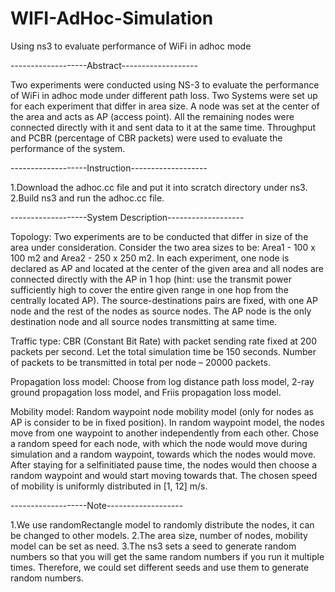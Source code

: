# WIFI-AdHoc-Simulation
Using ns3 to evaluate performance of WiFi in adhoc mode


-------------------Abstract-------------------

Two experiments were conducted using NS-3 to evaluate the performance of WiFi in adhoc mode under different path loss. Two Systems were set up for each experiment that differ in area size. A node was set at the center of the area and acts as AP (access point). All the remaining nodes were connected directly with it and sent data to it at the same time. Throughput and PCBR (percentage of CBR packets) were used to evaluate the performance of the system. 


-------------------Instruction-------------------

1.Download the adhoc.cc file and put it into scratch directory under ns3.
2.Build ns3 and run the adhoc.cc file.


-------------------System Description-------------------

Topology: 
Two experiments are to be conducted that differ in size of the area under consideration. Consider the two area sizes to be: Area1 - 100 x 100 m2 and Area2 - 250 x 250 m2.
In each experiment, one node is declared as AP and located at the center of the given area and all nodes are connected directly with the AP in 1 hop (hint: use the transmit power sufficiently high to cover the entire given range in one hop from the centrally located AP).
The source-destinations pairs are fixed, with one AP node and the rest of the nodes as source nodes. The AP node is the only destination node and all source nodes transmitting at same time.

Traffic type: 
CBR (Constant Bit Rate) with packet sending rate fixed at 200 packets per second. Let the total simulation time be 150 seconds. Number of packets to be transmitted in total per node – 20000 packets.

Propagation loss model: 
Choose from log distance path loss model, 2-ray ground propagation loss model, and Friis propagation loss model.

Mobility model: 
Random waypoint node mobility model (only for nodes as AP is consider to be in fixed position). In random waypoint model, the nodes move from one waypoint to another independently from each other. Chose a random speed for each node, with which the node would move during simulation and a random waypoint, towards which the nodes would move. After staying for a selfinitiated pause time, the nodes would then choose a random waypoint and would start moving towards that. The chosen speed of mobility is uniformly distributed in [1, 12] m/s.


-------------------Note-------------------

1.We use randomRectangle model to randomly distribute the nodes, it can be changed to other models.
2.The area size, number of nodes, mobility model can be set as need.
3.The ns3 sets a seed to generate random numbers so that you will get the same random numbers if you run it multiple times. Therefore, we could set different seeds and use them to generate random numbers. 

